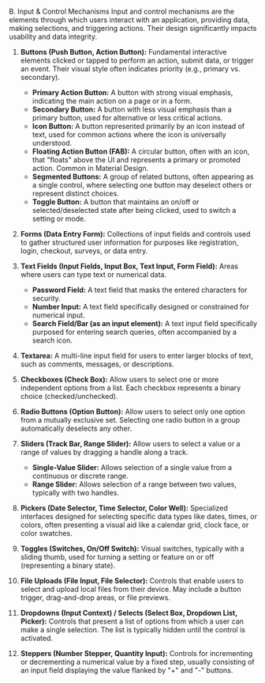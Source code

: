 B. Input & Control Mechanisms
Input and control mechanisms are the elements through which users interact with an application, providing data, making selections, and triggering actions. Their design significantly impacts usability and data integrity.

1.  **Buttons (Push Button, Action Button):** Fundamental interactive elements clicked or tapped to perform an action, submit data, or trigger an event. Their visual style often indicates priority (e.g., primary vs. secondary).
    * **Primary Action Button:** A button with strong visual emphasis, indicating the main action on a page or in a form.
    * **Secondary Button:** A button with less visual emphasis than a primary button, used for alternative or less critical actions.
    * **Icon Button:** A button represented primarily by an icon instead of text, used for common actions where the icon is universally understood.
    * **Floating Action Button (FAB):** A circular button, often with an icon, that "floats" above the UI and represents a primary or promoted action. Common in Material Design.
    * **Segmented Buttons:** A group of related buttons, often appearing as a single control, where selecting one button may deselect others or represent distinct choices.
    * **Toggle Button:** A button that maintains an on/off or selected/deselected state after being clicked, used to switch a setting or mode.

2.  **Forms (Data Entry Form):** Collections of input fields and controls used to gather structured user information for purposes like registration, login, checkout, surveys, or data entry.

3.  **Text Fields (Input Fields, Input Box, Text Input, Form Field):** Areas where users can type text or numerical data.
    * **Password Field:** A text field that masks the entered characters for security.
    * **Number Input:** A text field specifically designed or constrained for numerical input.
    * **Search Field/Bar (as an input element):** A text input field specifically purposed for entering search queries, often accompanied by a search icon.

4.  **Textarea:** A multi-line input field for users to enter larger blocks of text, such as comments, messages, or descriptions.

5.  **Checkboxes (Check Box):** Allow users to select one or more independent options from a list. Each checkbox represents a binary choice (checked/unchecked).

6.  **Radio Buttons (Option Button):** Allow users to select only one option from a mutually exclusive set. Selecting one radio button in a group automatically deselects any other.

7.  **Sliders (Track Bar, Range Slider):** Allow users to select a value or a range of values by dragging a handle along a track.
    * **Single-Value Slider:** Allows selection of a single value from a continuous or discrete range.
    * **Range Slider:** Allows selection of a range between two values, typically with two handles.

8.  **Pickers (Date Selector, Time Selector, Color Well):** Specialized interfaces designed for selecting specific data types like dates, times, or colors, often presenting a visual aid like a calendar grid, clock face, or color swatches.

9.  **Toggles (Switches, On/Off Switch):** Visual switches, typically with a sliding thumb, used for turning a setting or feature on or off (representing a binary state).

10. **File Uploads (File Input, File Selector):** Controls that enable users to select and upload local files from their device. May include a button trigger, drag-and-drop areas, or file previews.

11. **Dropdowns (Input Context) / Selects (Select Box, Dropdown List, Picker):** Controls that present a list of options from which a user can make a single selection. The list is typically hidden until the control is activated.

12. **Steppers (Number Stepper, Quantity Input):** Controls for incrementing or decrementing a numerical value by a fixed step, usually consisting of an input field displaying the value flanked by "+" and "-" buttons.
